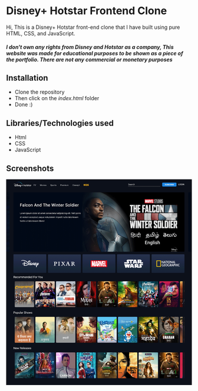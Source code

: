 # Disney+ Hotstar Frontend Clone 
Hi, This is a Disney+ Hotstar front-end clone that I have built using pure HTML, CSS, and JavaScript.

##### I don't own any rights from Disney and Hotstar as a company, This website was made for educational purposes to be shown as a piece of the portfolio. There are not any commercial or monetary purposes

## Installation
* Clone the repository
* Then click on the *index.html* folder
* Done :)

## Libraries/Technologies used
* Html
* CSS
* JavaScript

## Screenshots
![Website Screenshot](https://github.com/kishlayjeet/Disney-Plus-Hotsatar-Clone/blob/main/preview.png?raw=true)

